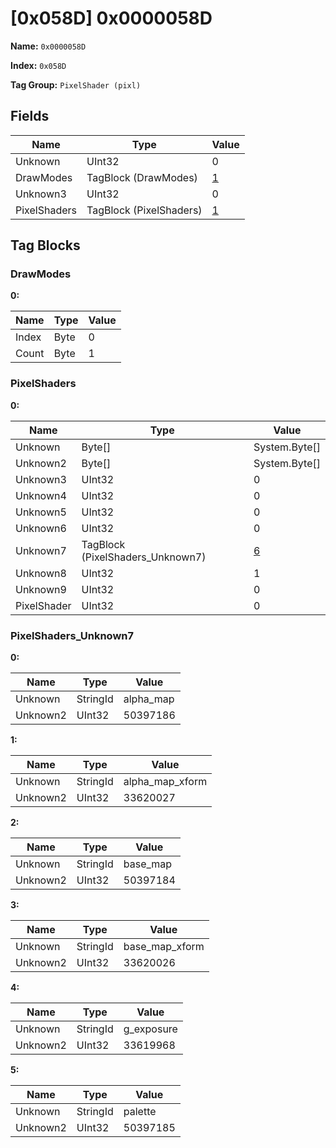 # [0x058D] 0x0000058D

**Name:** ```0x0000058D```

**Index:** ```0x058D```

**Tag Group:** ```PixelShader (pixl)```

## Fields

Name	| Type	| Value
---	|---	|---	|
Unknown	|UInt32	|0
DrawModes	|TagBlock (DrawModes)	|[1](#drawmodes)
Unknown3	|UInt32	|0
PixelShaders	|TagBlock (PixelShaders)	|[1](#pixelshaders)


## Tag Blocks

### DrawModes

**0:**

Name	| Type	| Value
---	|---	|---	|
Index	|Byte	|0
Count	|Byte	|1


### PixelShaders

**0:**

Name	| Type	| Value
---	|---	|---	|
Unknown	|Byte[]	|System.Byte[]
Unknown2	|Byte[]	|System.Byte[]
Unknown3	|UInt32	|0
Unknown4	|UInt32	|0
Unknown5	|UInt32	|0
Unknown6	|UInt32	|0
Unknown7	|TagBlock (PixelShaders_Unknown7)	|[6](#pixelshaders_unknown7)
Unknown8	|UInt32	|1
Unknown9	|UInt32	|0
PixelShader	|UInt32	|0


### PixelShaders_Unknown7

**0:**

Name	| Type	| Value
---	|---	|---	|
Unknown	|StringId	|alpha_map
Unknown2	|UInt32	|50397186


**1:**

Name	| Type	| Value
---	|---	|---	|
Unknown	|StringId	|alpha_map_xform
Unknown2	|UInt32	|33620027


**2:**

Name	| Type	| Value
---	|---	|---	|
Unknown	|StringId	|base_map
Unknown2	|UInt32	|50397184


**3:**

Name	| Type	| Value
---	|---	|---	|
Unknown	|StringId	|base_map_xform
Unknown2	|UInt32	|33620026


**4:**

Name	| Type	| Value
---	|---	|---	|
Unknown	|StringId	|g_exposure
Unknown2	|UInt32	|33619968


**5:**

Name	| Type	| Value
---	|---	|---	|
Unknown	|StringId	|palette
Unknown2	|UInt32	|50397185


